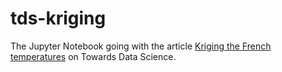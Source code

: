 # tds-kriging
The Jupyter Notebook going with the article [Kriging the French temperatures](https://towardsdatascience.com/kriging-the-french-temperatures-f0389ca908dd) on Towards Data Science.
